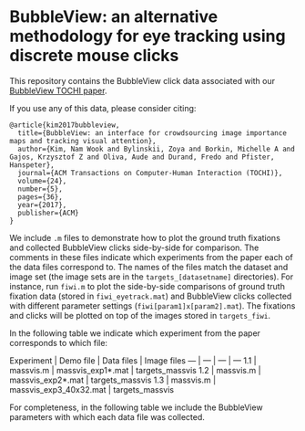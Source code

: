 # BubbleView: an alternative methodology for eye tracking using discrete mouse clicks
This repository contains the BubbleView click data associated with our [BubbleView TOCHI paper](http://bubbleview.namwkim.org/).

If you use any of this data, please consider citing:
```
@article{kim2017bubbleview,
  title={BubbleView: an interface for crowdsourcing image importance maps and tracking visual attention},
  author={Kim, Nam Wook and Bylinskii, Zoya and Borkin, Michelle A and Gajos, Krzysztof Z and Oliva, Aude and Durand, Fredo and Pfister, Hanspeter},
  journal={ACM Transactions on Computer-Human Interaction (TOCHI)},
  volume={24},
  number={5},
  pages={36},
  year={2017},
  publisher={ACM}
}
```

We include `.m` files to demonstrate how to plot the ground truth fixations and collected BubbleView clicks side-by-side for comparison. The comments in these files indicate which experiments from the paper each of the data files correspond to. 
The names of the files match the dataset and image set (the image sets are in the `targets_[datasetname]` directories). For instance, run `fiwi.m` to plot the side-by-side comparisons of ground truth fixation data (stored in `fiwi_eyetrack.mat`) and BubbleView clicks collected with different parameter settings (`fiwi[param1]x[param2].mat`). The fixations and clicks will be plotted on top of the images stored in `targets_fiwi`.

In the following table we indicate which experiment from the paper corresponds to which file:

Experiment | Demo file | Data files | Image files
— | — | — | —
1.1 | massvis.m | massvis_exp1*.mat | targets_massvis
1.2 | massvis.m | massvis_exp2*.mat | targets_massvis
1.3 | massvis.m | massvis_exp3_40x32.mat | targets_massvis



For completeness, in the following table we include the BubbleView parameters with which each data file was collected.